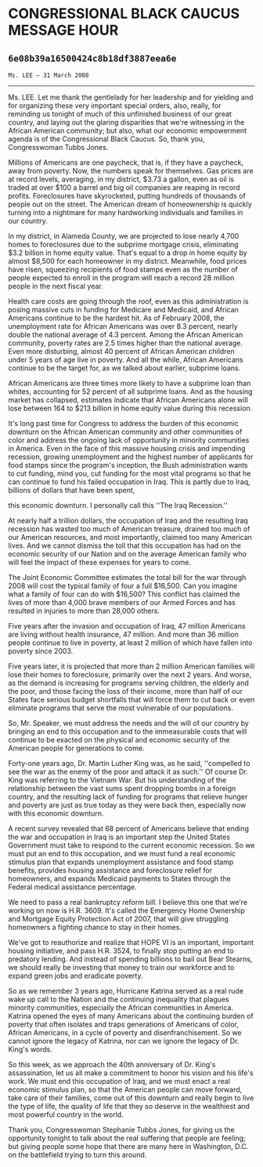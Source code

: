 # CONGRESSIONAL BLACK CAUCUS MESSAGE HOUR
## `6e08b39a16500424c8b18df3887eea6e`
`Ms. LEE — 31 March 2008`

---


Ms. LEE. Let me thank the gentlelady for her leadership and for 
yielding and for organizing these very important special orders, also, 
really, for reminding us tonight of much of this unfinished business of 
our great country, and laying out the glaring disparities that we're 
witnessing in the African American community; but also, what our 
economic empowerment agenda is of the Congressional Black Caucus. So, 
thank you, Congresswoman Tubbs Jones.

Millions of Americans are one paycheck, that is, if they have a 
paycheck, away from poverty. Now, the numbers speak for themselves. Gas 
prices are at record levels, averaging, in my district, $3.73 a gallon, 
even as oil is traded at over $100 a barrel and big oil companies are 
reaping in record profits. Foreclosures have skyrocketed, putting 
hundreds of thousands of people out on the street. The American dream 
of homeownership is quickly turning into a nightmare for many 
hardworking individuals and families in our country.

In my district, in Alameda County, we are projected to lose nearly 
4,700 homes to foreclosures due to the subprime mortgage crisis, 
eliminating $3.2 billion in home equity value. That's equal to a drop 
in home equity by almost $8,500 for each homeowner in my district. 
Meanwhile, food prices have risen, squeezing recipients of food stamps 
even as the number of people expected to enroll in the program will 
reach a record 28 million people in the next fiscal year.

Health care costs are going through the roof, even as this 
administration is posing massive cuts in funding for Medicare and 
Medicaid, and African Americans continue to be the hardest hit. As of 
February 2008, the unemployment rate for African Americans was over 8.3 
percent, nearly double the national average of 4.3 percent. Among the 
African American community, poverty rates are 2.5 times higher than the 
national average. Even more disturbing, almost 40 percent of African 
American children under 5 years of age live in poverty. And all the 
while, African Americans continue to be the target for, as we talked 
about earlier, subprime loans.

African Americans are three times more likely to have a subprime loan 
than whites, accounting for 52 percent of all subprime loans. And as 
the housing market has collapsed, estimates indicate that African 
Americans alone will lose between 164 to $213 billion in home equity 
value during this recession.

It's long past time for Congress to address the burden of this 
economic downturn on the African American community and other 
communities of color and address the ongoing lack of opportunity in 
minority communities in America. Even in the face of this massive 
housing crisis and impending recession, growing unemployment and the 
highest number of applicants for food stamps since the program's 
inception, the Bush administration wants to cut funding, mind you, cut 
funding for the most vital programs so that he can continue to fund his 
failed occupation in Iraq. This is partly due to Iraq, billions of 
dollars that have been spent,


this economic downturn. I personally call this ''The Iraq Recession.''

At nearly half a trillion dollars, the occupation of Iraq and the 
resulting Iraq recession has wasted too much of American treasure, 
drained too much of our American resources, and most importantly, 
claimed too many American lives. And we cannot dismiss the toll that 
this occupation has had on the economic security of our Nation and on 
the average American family who will feel the impact of these expenses 
for years to come.

The Joint Economic Committee estimates the total bill for the war 
through 2008 will cost the typical family of four a full $16,500. Can 
you imagine what a family of four can do with $16,500? This conflict 
has claimed the lives of more than 4,000 brave members of our Armed 
Forces and has resulted in injuries to more than 28,000 others.

Five years after the invasion and occupation of Iraq, 47 million 
Americans are living without health insurance, 47 million. And more 
than 36 million people continue to live in poverty, at least 2 million 
of which have fallen into poverty since 2003.

Five years later, it is projected that more than 2 million American 
families will lose their homes to foreclosure, primarily over the next 
2 years. And worse, as the demand is increasing for programs serving 
children, the elderly and the poor, and those facing the loss of their 
income, more than half of our States face serious budget shortfalls 
that will force them to cut back or even eliminate programs that serve 
the most vulnerable of our populations.



So, Mr. Speaker, we must address the needs and the will of our 
country by bringing an end to this occupation and to the immeasurable 
costs that will continue to be exacted on the physical and economic 
security of the American people for generations to come.

Forty-one years ago, Dr. Martin Luther King was, as he said, 
''compelled to see the war as the enemy of the poor and attack it as 
such.'' Of course Dr. King was referring to the Vietnam War. But his 
understanding of the relationship between the vast sums spent dropping 
bombs in a foreign country, and the resulting lack of funding for 
programs that relieve hunger and poverty are just as true today as they 
were back then, especially now with this economic downturn.

A recent survey revealed that 68 percent of Americans believe that 
ending the war and occupation in Iraq is an important step the United 
States Government must take to respond to the current economic 
recession. So we must put an end to this occupation, and we must fund a 
real economic stimulus plan that expands unemployment assistance and 
food stamp benefits, provides housing assistance and foreclosure relief 
for homeowners, and expands Medicaid payments to States through the 
Federal medical assistance percentage.

We need to pass a real bankruptcy reform bill. I believe this one 
that we're working on now is H.R. 3609. It's called the Emergency Home 
Ownership and Mortgage Equity Protection Act of 2007, that will give 
struggling homeowners a fighting chance to stay in their homes.

We've got to reauthorize and realize that HOPE VI is an important, 
important housing initiative, and pass H.R. 3524, to finally stop 
putting an end to predatory lending. And instead of spending billions 
to bail out Bear Stearns, we should really be investing that money to 
train our workforce and to expand green jobs and eradicate poverty.

So as we remember 3 years ago, Hurricane Katrina served as a real 
rude wake up call to the Nation and the continuing inequality that 
plagues minority communities, especially the African communities in 
America. Katrina opened the eyes of many Americans about the continuing 
burden of poverty that often isolates and traps generations of 
Americans of color, African Americans, in a cycle of poverty and 
disenfranchisement. So we cannot ignore the legacy of Katrina, nor can 
we ignore the legacy of Dr. King's words.

So this week, as we approach the 40th anniversary of Dr. King's 
assassination, let us all make a commitment to honor his vision and his 
life's work. We must end this occupation of Iraq, and we must enact a 
real economic stimulus plan, so that the American people can move 
forward, take care of their families, come out of this downturn and 
really begin to live the type of life, the quality of life that they so 
deserve in the wealthiest and most powerful country in the world.

Thank you, Congresswoman Stephanie Tubbs Jones, for giving us the 
opportunity tonight to talk about the real suffering that people are 
feeling; but giving people some hope that there are many here in 
Washington, D.C. on the battlefield trying to turn this around.